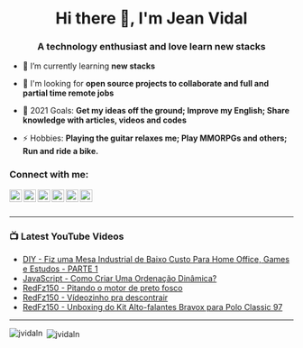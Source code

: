 <h1 align="center">Hi there 👋, I'm Jean Vidal</h1>
<h3 align="center">A technology enthusiast and love learn new stacks</h3>

- 🌱 I’m currently learning **new stacks**

- 👯 I'm looking for **open source projects to collaborate and full and partial time remote jobs**

- 🥅 2021 Goals: **Get my ideas off the ground; Improve my English; Share knowledge with articles, videos and codes**

- ⚡ Hobbies: **Playing the guitar relaxes me; Play MMORPGs and others; Run and ride a bike.**

### Connect with me:

[<img align="left" alt="JVidalN | YouTube" width="22px" src="https://cdn.jsdelivr.net/npm/simple-icons@3.0.1/icons/codepen.svg" />][codepen]
[<img align="left" alt="JVidalN | Twitter" width="22px" src="https://cdn.jsdelivr.net/npm/simple-icons@3.0.1/icons/twitter.svg" />][twitter]
[<img align="left" alt="JVidalN | LinkedIn" width="22px" src="https://cdn.jsdelivr.net/npm/simple-icons@3.0.1/icons/linkedin.svg" />][linkedin]
[<img align="left" alt="JVidalN | LinkedIn" width="22px" src="https://cdn.jsdelivr.net/npm/simple-icons@3.0.1/icons/stackoverflow.svg" />][stackoverflow]
[<img align="left" alt="JVidalN | Instagram" width="22px" src="https://cdn.jsdelivr.net/npm/simple-icons@3.0.1/icons/instagram.svg" />][instagram]
[<img align="left" alt="JVidalN | YouTube" width="22px" src="https://cdn.jsdelivr.net/npm/simple-icons@3.0.1/icons/youtube.svg" />][youtube]

<br />
<br />

---

### 📺 Latest YouTube Videos

<!-- YOUTUBE:START -->

- [DIY - Fiz uma Mesa Industrial de Baixo Custo Para Home Office, Games e Estudos - PARTE 1](https://www.youtube.com/watch?v=oWXYKGIJE_o)
- [JavaScript - Como Criar Uma Ordenação Dinâmica?](https://www.youtube.com/watch?v=jjDJ4ueEZZE)
- [RedFz150 - Pitando o motor de preto fosco](https://www.youtube.com/watch?v=D6P39WSFLrc)
- [RedFz150 - Vídeozinho pra descontrair](https://www.youtube.com/watch?v=c8Tuj-RFQwE)
- [RedFz150 - Unboxing do Kit Alto-falantes Bravox para Polo Classic 97](https://www.youtube.com/watch?v=bTv199jVcxQ)
<!-- YOUTUBE:END -->

---

<p><img align="left" src="https://github-readme-stats.vercel.app/api/top-langs?username=jvidaln&show_icons=true&locale=en&layout=compact" alt="jvidaln" /></p>
<p>&nbsp;<img align="center" src="https://github-readme-stats.vercel.app/api?username=jvidaln&show_icons=true&locale=en" alt="jvidaln" /></p>

[twitter]: https://twitter.com/JVidalN
[codepen]: https://codepen.io/jvidaln
[stackoverflow]: https://stackoverflow.com/users/5854978
[youtube]: https://youtube.com/jvidalnunes
[instagram]: https://instagram.com/JVidalN
[linkedin]: https://linkedin.com/in/jvidalnunes
[repos]: https://github.com/JVidalN?tab=repositories
